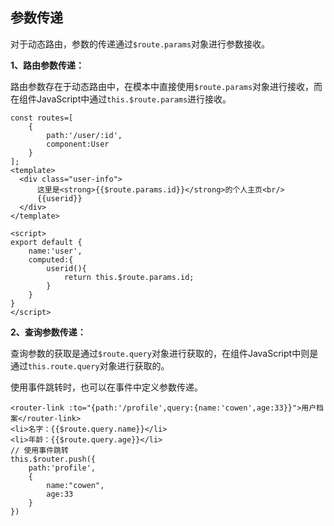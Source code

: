 ## 参数传递 

对于动态路由，参数的传递通过`$route.params`对象进行参数接收。

**1、路由参数传递：**

路由参数存在于动态路由中，在模本中直接使用`$route.params`对象进行接收，而在组件JavaScript中通过`this.$route.params`进行接收。

```vue
const routes=[
    {
        path:'/user/:id',
        component:User
    }
];
<template>
  <div class="user-info">
      这里是<strong>{{$route.params.id}}</strong>的个人主页<br/>
      {{userid}}
  </div>
</template>

<script>
export default {
    name:'user',
    computed:{
        userid(){
            return this.$route.params.id;
        }
    }
}
</script>
```

**2、查询参数传递：**

查询参数的获取是通过`$route.query`对象进行获取的，在组件JavaScript中则是通过`this.route.query`对象进行获取的。

使用事件跳转时，也可以在事件中定义参数传递。

```vue
<router-link :to="{path:'/profile',query:{name:'cowen',age:33}}">用户档案</router-link>
<li>名字：{{$route.query.name}}</li>
<li>年龄：{{$route.query.age}}</li>
// 使用事件跳转
this.$router.push({
	path:'profile',
	{
		name:"cowen",
	    age:33
	}
})
```

